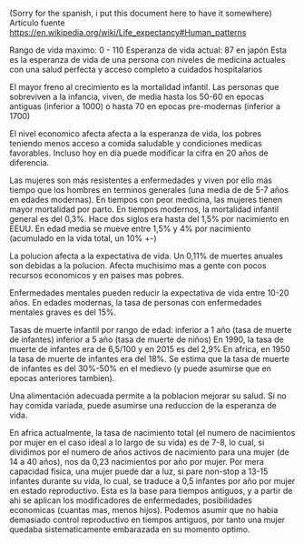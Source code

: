 (Sorry for the spanish, i put this document here to have it somewhere)
Artículo fuente
https://en.wikipedia.org/wiki/Life_expectancy#Human_patterns

Rango de vida maximo: 0 - 110
Esperanza de vida actual: 87 en japón
Esta es la esperanza de vida de una persona con niveles de medicina actuales con una salud perfecta y acceso completo a cuidados hospitalarios

El mayor freno al crecimiento es la mortalidad infantil. Las personas que sobreviven a la infancia, viven, de media hasta los 50-60 en epocas antiguas (inferior a 1000) o hasta 70 en epocas pre-modernas (inferior a 1700)

El nivel economico afecta afecta a la esperanza de vida, los pobres teniendo menos acceso a comida saludable y condiciones medicas favorables. Incluso hoy en dia puede modificar la cifra en 20 años de diferencia.

Las mujeres son más resistentes a enfermedades y viven por ello más tiempo que los hombres en terminos generales (una media de de 5-7 años en edades modernas). En tiempos con peor medicina, las mujeres tienen mayor mortalidad por parto.
En tiempos modernos, la mortalidad infantil general es del 0,3%. Hace dos siglos era hasta del 1,5% por nacimiento en EEUU. En edad media se mueve entre 1,5% y 4% por nacimiento (acumulado en la vida total, un 10% +-)

La polucion afecta a la expectativa de vida. Un 0,11% de muertes anuales son debidas a la polucion. Afecta muchisimo mas a gente con pocos recursos economicos y en paises mas pobres.

Enfermedades mentales pueden reducir la expectativa de vida entre 10-20 años. En edades modernas, la tasa de personas con enfermedades mentales graves es del 15%.

Tasas de muerte infantil por rango de edad:
inferior a 1 año (tasa de muerte de infantes)
inferior a 5 año (tasa de muerte de niños)
En 1990, la tasa de muerte de infantes era de 6,5/100 y en 2015 es del 2,9%
En africa, en 1950 la tasa de muerte de infantes era del 18%. Se estima que la tasa de muerte de infantes es del 30%-50% en el medievo (y puede asumirse que en epocas anteriores tambien).

Una alimentación adecuada permite a la poblacion mejorar su salud. Si no hay comida variada, puede asumirse una reduccion de la esperanza de vida.

En africa actualmente, la tasa de nacimiento total (el numero de nacimientos por mujer en el caso ideal a lo largo de su vida) es de 7-8, lo cual, si dividimos por el numero de años activos de nacimiento para una mujer (de 14 a 40 años), nos da 0,23 nacimientos por año por mujer. Por mera capacidad fisica, una mujer puede dar a luz, si pare non-stop a 13-15 infantes durante su vida, lo cual, se traduce a 0,5 infantes por año por mujer en estado reproductivo. Esta es la base para tiempos antiguos, y a partir de ahi se aplican los modificadores de enfermedades, posibilidades economicas (cuantas mas, menos hijos).
Podemos asumir que no habia demasiado control reproductivo en tiempos antiguos, por tanto una mujer quedaba sistematicamente embarazada en su momento optimo.

